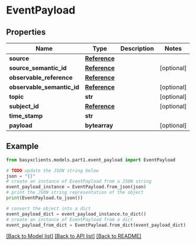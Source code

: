 # EventPayload


## Properties

Name | Type | Description | Notes
------------ | ------------- | ------------- | -------------
**source** | [**Reference**](Reference.md) |  | 
**source_semantic_id** | [**Reference**](Reference.md) |  | [optional] 
**observable_reference** | [**Reference**](Reference.md) |  | 
**observable_semantic_id** | [**Reference**](Reference.md) |  | [optional] 
**topic** | **str** |  | [optional] 
**subject_id** | [**Reference**](Reference.md) |  | [optional] 
**time_stamp** | **str** |  | 
**payload** | **bytearray** |  | [optional] 

## Example

```python
from basyxclients.models.part1.event_payload import EventPayload

# TODO update the JSON string below
json = "{}"
# create an instance of EventPayload from a JSON string
event_payload_instance = EventPayload.from_json(json)
# print the JSON string representation of the object
print(EventPayload.to_json())

# convert the object into a dict
event_payload_dict = event_payload_instance.to_dict()
# create an instance of EventPayload from a dict
event_payload_from_dict = EventPayload.from_dict(event_payload_dict)
```
[[Back to Model list]](../README.md#documentation-for-models) [[Back to API list]](../README.md#documentation-for-api-endpoints) [[Back to README]](../README.md)


